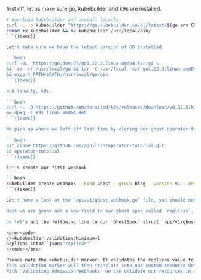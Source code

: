 first off, let us make sure go, kubebuilder and k9s are installed.

```bash
# download kubebuilder and install locally.
curl -L -o kubebuilder "https://go.kubebuilder.io/dl/latest/$(go env GOOS)/$(go env GOARCH)"
chmod +x kubebuilder && mv kubebuilder /usr/local/bin/
```{{exec}}

Let's make sure we have the latest version of GO installed.

```bash
curl -OL  https://go.dev/dl/go1.22.3.linux-amd64.tar.gz \
&&  rm -rf /usr/local/go && tar -C /usr/local -xzf go1.22.3.linux-amd64.tar.gz \
&& export PATH=$PATH:/usr/local/go/bin
```{{exec}}

and finally, k9s.

```bash
curl -L -O https://github.com/derailed/k9s/releases/download/v0.32.5/k9s_linux_amd64.deb \
&& dpkg -i k9s_linux_amd64.deb
```{{exec}}

We pick up where we left off last time by cloning our ghost operator tutorial.

```bash
git clone https://github.com/aghilish/operator-tutorial.git
cd operator-tutorial
```{{exec}}

let's create our first webhook

```bash
kubebuilder create webhook --kind Ghost --group blog --version v1 --defaulting --programmatic-validation
```{{exec}}

Let's have a look at the `api/v1/ghost_webhook.go` file, you should notice that some boilerplate code was generated for us to implement Mutating and Validating webhook logic.

Next we are gonna add a new field to our ghost spec called `replicas`. As you might have guessed this field is there to set the number of replicas on the managed deployment resource which we set on our ghost resource.

ok let's add the following line to our `GhostSpec` struct `api/v1/ghost_types.go:30`.

<pre><code>
//+kubebuilder:validation:Minimum=1
Replicas int32 `json:"replicas"`
</code></pre>

Please note the kubebuilder marker. It validates the replicas value to be at least 1. But it's an optional value.
This validation marker will then translate into our custom resource definition. This type of validation is called schema validation.
With `Validating Admission Webhooks` we can validate our resources in a programmatic way meaning the webhook can return errors with custome messages if programmatic validation fails. In our `Mutating Validation Webhook` we can mutate our resource or set a default for replias if nothing is set on the custom resource manifest. 
